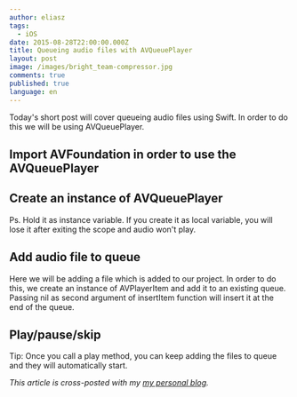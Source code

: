 ```yaml
---
author: eliasz
tags:
  - iOS
date: 2015-08-28T22:00:00.000Z
title: Queueing audio files with AVQueuePlayer
layout: post
image: /images/bright_team-compressor.jpg
comments: true
published: true
language: en
---
```

Today's short post will cover queueing audio files using Swift. In order to do this we will be using AVQueuePlayer.

## Import AVFoundation in order to use the AVQueuePlayer

<script src="https://gist.github.com/Eluss/fcb88bf8c43ab1033104.js"></script>

## Create an instance of AVQueuePlayer

<script src="https://gist.github.com/Eluss/f7eb42d773a2d8773200.js"></script>

Ps. Hold it as instance variable. If you create it as local variable, you will lose it after exiting the scope and audio won't play.

## Add audio file to queue

Here we will be adding a file which is added to our project. In order to do this, we create an instance of AVPlayerItem and add it to an existing queue. Passing nil as second argument of insertItem function will insert it at the end of the queue.

<script src="https://gist.github.com/Eluss/352e66eb8cacfde429e8.js"></script>

## Play/pause/skip

<script src="https://gist.github.com/Eluss/538b5cebd23e7659187b.js"></script>

Tip: Once you call a play method, you can keep adding the files to queue and they will automatically start.

*This article is cross-posted with my [my personal blog](http://eluss.github.io/).*
